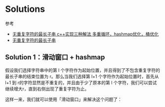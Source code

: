 # Solutions

参考 
- [无重复字符的最长子串 c++实现三种解法 多重循环，hashmap优化，桶优化](https://leetcode.cn/problems/longest-substring-without-repeating-characters/solutions/41673/wu-zhong-fu-zi-fu-de-zui-chang-zi-chuan-cshi-xian-/)
- [无重复字符的最长子串](https://leetcode.cn/problems/longest-substring-without-repeating-characters/solutions/227999/wu-zhong-fu-zi-fu-de-zui-chang-zi-chuan-by-leetc-2/)

## Solution 1：滑动窗口 + hashmap

假设我们选择字符串中的第 l 个字符作为起始位置，并且得到了不包含重复字符的最长子串的结束位置为 r。那么当我们选择第 l+1 个字符作为起始位置时，首先从 l+1 到 r的字符显然是不重复的，并且由于少了原本的第 l 个字符，我们可以尝试继续增大r，直到右侧出现了重复字符为止。

这样一来，我们就可以使用「滑动窗口」来解决这个问题了：
